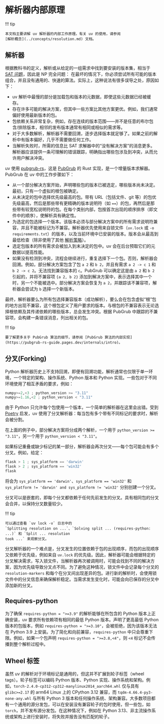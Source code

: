 # 解析器内部原理

!!! tip

    本文档主要讲解 uv 解析器的内部工作原理。有关 uv 的使用，请参阅
    [解析概念](../concepts/resolution.md) 文档。

## 解析器

根据教科书的定义，解析或从给定的一组需求中找到要安装的版本集，相当于
[SAT 问题](https://en.wikipedia.org/wiki/Boolean_satisfiability_problem)，因此是 NP 完全问题：
在最坏的情况下，你必须尝试所有可能的版本组合，并且没有通用的、快速的算法。实际上，这种说法有很多误导之处，原因如下：

- uv 解析中最慢的部分是加载包和版本的元数据，即使这些元数据已经被缓存。
- 存在许多可能的解决方案，但其中一些方案比其他方案更优。例如，我们通常偏好使用最新版本的包。
- 包依赖关系非常复杂，例如，存在连续的版本范围——并不是任意的布尔包含/排除版本，相邻的发布版本通常有相同或相似的需求等。
- 对于大多数解析，解析器不需要回溯，逐步选择版本就足够了。如果之前的解析中有版本偏好，几乎不需要做任何工作。
- 当解析失败时，所需的信息比 SAT 求解器中的“没有解决方案”的消息更多。解析器应该提供一条可理解的错误跟踪，明确指出哪些包涉及到冲突，从而允许用户解决冲突。

uv 使用 [pubgrub-rs](https://github.com/pubgrub-rs/pubgrub)，这是 [PubGrub](https://nex3.medium.com/pubgrub-2fb6470504f) 的 Rust 实现，是一个增量版本求解器。PubGrub 在 uv 中的工作步骤如下：

- 从一个部分解决方案开始，声明哪些包的版本已被选定，哪些版本尚未决定。最初，只有一个虚拟的根包被确定。
- 从未决定的包中选择优先级最高的包。带有 URL（包括文件、git 等）的包优先级最高，然后是那些带有更精确的版本说明符（如 `==`）的包，再然后是那些带有较宽松说明符的包。在每个类别内部，包按首次出现的顺序排序（即文件中的顺序），使解析具有确定性。
- 为选定的包选择一个版本。该版本必须与部分解决方案中的所有需求说明符兼容，并且不能被标记为不兼容。解析器优先使用来自锁文件（`uv.lock` 或 `-o requirements.txt`）的版本，以及当前环境中已安装的版本。版本会从最高到最低检查（除非使用了其他 [解析策略](../concepts/resolution.md#resolution-strategy)）。
- 选定包版本的所有需求会被加入到未决定的包中。uv 会在后台预取它们的元数据以提高性能。
- 如果没有检测到冲突，流程会继续进行，重复选择下一个包。否则，解析器会回溯。例如，部分解决方案包含了包 `a 2` 和 `b 2`，并且有需求 `a 2 -> c 1` 和 `b 2 -> c 2`。无法找到兼容版本的 `c`。PubGrub 可以确定这是由 `a 2` 和 `b 2` 引起的，并将不兼容项 `{a 2, b 2}` 添加到解决方案中，表示选择其中一个时，另一个不能被选中。部分解决方案会恢复为 `a 2`，并跟踪该不兼容项，解析器会尝试为 `b` 选择一个新版本。

最终，解析器要么为所有包选择兼容版本（成功解析），要么会在包含虚拟“根”包的地方出现不兼容，这个根包定义了用户要求的版本。与根包的不兼容表示无论选择根依赖及其传递依赖的哪些版本，总会发生冲突。根据 PubGrub 中跟踪的不兼容项，会构建一条错误消息，列出相关的包。

!!! tip

    要了解更多关于 PubGrub 算法的细节，请参阅 [PubGrub 算法的内部实现](https://pubgrub-rs-guide.pages.dev/internals/intro)。

## 分叉(Forking)

Python 解析器历史上不支持回溯，即便有回溯功能，解析通常也仅限于单一环境，一个特定的架构、操作系统、Python 版本和 Python 实现。一些包对于不同环境使用了相互矛盾的要求，例如：

```python
numpy>=2,<3 ; python_version >= "3.11"
numpy>=1.16,<2 ; python_version < "3.11"
```

由于 Python 只允许每个包使用一个版本，一个简单的解析器在这里会出错。受到 [Poetry](https://github.com/python-poetry/poetry) 启发，uv 使用了分叉解析器：每当包有多个带有不同标记的要求时，解析会被分割。

在上面的例子中，部分解决方案将分成两个解析，一个用于 `python_version >= "3.11"`，另一个用于 `python_version < "3.11"`。

如果标记重叠或缺少标记的某一部分，解析器会再次分叉——每个包可能会有多个分叉。例如，给定：

```python
flask > 1 ; sys_platform == 'darwin'
flask > 2 ; sys_platform == 'win32'
flask
```

将会为 `sys_platform == 'darwin'`、`sys_platform == 'win32'` 和 `sys_platform != 'darwin' and sys_platform != 'win32'` 分别创建一个分叉。

分叉可以是嵌套的，即每个分叉都依赖于任何先前发生的分叉。具有相同包的分叉会合并，以保持分叉数量较少。

!!! tip

    可以通过查看 `uv lock -v` 日志中的
    `Splitting resolution on ...`、`Solving split ... (requires-python: ...)` 和 `Split ... resolution
    took ...` 来观察分叉。

分叉解析器的一个难点是，分叉发生的位置依赖于包的出现顺序，而包的出现顺序又依赖于优先级，例如来自 `uv.lock` 的优先级。因此，解析器可能会根据特定的分叉解决需求，写入锁文件，当解析器再次被调用时，可能会找到不同的解决方案，因为优先级导致分叉点不同。为了避免这种情况，锁文件中会记录每个分叉的 `resolution-markers` 和每个在分叉间出现差异的包。进行新的解析时，会使用锁文件中的分叉信息来确保解析稳定。当需求发生变化时，可能会向已保存的分叉中添加新的分叉。

## Requires-python

为了确保 `requires-python = ">=3.9"` 的解析能够在所包含的 Python 版本上正确安装，uv 要求所有依赖项有相同的最低 Python 版本。声明了更高最低 Python 版本的包版本，例如 `requires-python = ">=3.10"`，会被拒绝，因为该版本无法在 Python 3.9 上安装。为了简化和向前兼容，`requires-python` 中只会尊重下限。例如，如果一个包声明 `requires-python = ">=3.8,<4"`，则 `<4` 标记不会传播到整个解析过程中。

## Wheel 标签

虽然 uv 的解析对于环境标记是通用的，但这并不扩展到轮子标签（wheel tags）。轮子标签可以编码 Python 版本、Python 实现、操作系统和架构。例如，`torch-2.4.0-cp312-cp312-manylinux2014_aarch64.whl` 仅与具有 `glibc>=2.17` 的 arm64 Linux 上的 CPython 3.12 兼容，而 `tqdm-4.66.4-py3-none-any.whl` 与所有 Python 3 版本和任何操作系统、架构兼容。大多数项目都有一个通用的源分发包，可以在安装没有兼容轮子的包时使用，但一些包，如 `torch`，并不发布源分发包。在这种情况下，例如在 Python 3.13、非主流操作系统或架构上进行安装时，将失败并报告没有匹配的轮子。